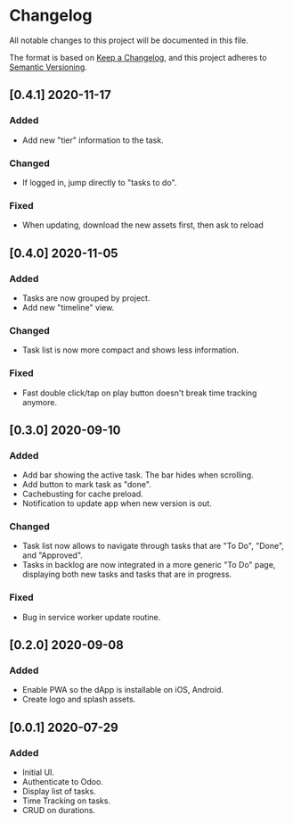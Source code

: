 # Changelog

All notable changes to this project will be documented in this file.

The format is based on [Keep a Changelog](https://keepachangelog.com/en/1.0.0/),
and this project adheres to [Semantic Versioning](https://semver.org/spec/v2.0.0.html).


## [0.4.1] 2020-11-17

### Added

- Add new "tier" information to the task.

### Changed

- If logged in, jump directly to "tasks to do".

### Fixed

- When updating, download the new assets first, then ask to reload

## [0.4.0] 2020-11-05

### Added

- Tasks are now grouped by project.
- Add new "timeline" view.

### Changed

- Task list is now more compact and shows less information.

### Fixed

- Fast double click/tap on play button doesn't break time tracking anymore.

## [0.3.0] 2020-09-10

### Added

- Add bar showing the active task. The bar hides when scrolling.
- Add button to mark task as "done".
- Cachebusting for cache preload.
- Notification to update app when new version is out.

### Changed

- Task list now allows to navigate through tasks that are "To Do", "Done", and "Approved".
- Tasks in backlog are now integrated in a more generic "To Do" page, displaying both new tasks and tasks that are in progress.

### Fixed

- Bug in service worker update routine.

## [0.2.0] 2020-09-08

### Added

- Enable PWA so the dApp is installable on iOS, Android.
- Create logo and splash assets.

## [0.0.1] 2020-07-29

### Added

- Initial UI.
- Authenticate to Odoo.
- Display list of tasks.
- Time Tracking on tasks.
- CRUD on durations.
